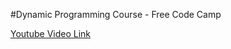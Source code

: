 #Dynamic Programming Course - Free Code Camp

[Youtube Video Link](https://www.youtube.com/watch?v=oBt53YbR9Kk)
